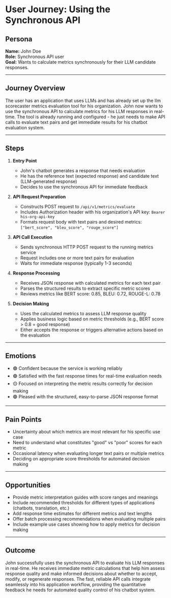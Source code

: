 # User Journey: Using the Synchronous API

## Persona

**Name:** John Doe  
**Role:** Synchronous API user  
**Goal:** Wants to calculate metrics synchronously for their LLM candidate responses.

---

## Journey Overview

The user has an application that uses LLMs and has already set up the llm scorecaster metrics evaluation tool for his organization. John now wants to use the synchronous API to calculate metrics for his LLM responses in real-time. The tool is already running and configured - he just needs to make API calls to evaluate text pairs and get immediate results for his chatbot evaluation system.

---

## Steps

1. **Entry Point**

   - John's chatbot generates a response that needs evaluation
   - He has the reference text (expected response) and candidate text (LLM-generated response)
   - Decides to use the synchronous API for immediate feedback

2. **API Request Preparation**

   - Constructs POST request to `/api/v1/metrics/evaluate`
   - Includes Authorization header with his organization's API key: `Bearer his-org-api-key`
   - Formats request body with text pairs and desired metrics: `["bert_score", "bleu_score", "rouge_score"]`

3. **API Call Execution**

   - Sends synchronous HTTP POST request to the running metrics service
   - Request includes one or more text pairs for evaluation
   - Waits for immediate response (typically 1-3 seconds)

4. **Response Processing**

   - Receives JSON response with calculated metrics for each text pair
   - Parses the structured results to extract specific metric scores
   - Reviews metrics like BERT score: 0.85, BLEU: 0.72, ROUGE-L: 0.78

5. **Decision Making**
   - Uses the calculated metrics to assess LLM response quality
   - Applies business logic based on metric thresholds (e.g., BERT score > 0.8 = good response)
   - Either accepts the response or triggers alternative actions based on the evaluation

---

## Emotions

- 🟢 Confident because the service is working reliably
- 🟢 Satisfied with the fast response times for real-time evaluation needs
- 🟡 Focused on interpreting the metric results correctly for decision making
- 🟢 Pleased with the structured, easy-to-parse JSON response format

---

## Pain Points

- Uncertainty about which metrics are most relevant for his specific use case
- Need to understand what constitutes "good" vs "poor" scores for each metric
- Occasional latency when evaluating longer text pairs or multiple metrics
- Deciding on appropriate score thresholds for automated decision making

---

## Opportunities

- Provide metric interpretation guides with score ranges and meanings
- Include recommended thresholds for different types of applications (chatbots, translation, etc.)
- Add response time estimates for different metrics and text lengths
- Offer batch processing recommendations when evaluating multiple pairs
- Include example use cases showing how to apply metrics for decision making

---

## Outcome

John successfully uses the synchronous API to evaluate his LLM responses in real-time. He receives immediate metric calculations that help him assess response quality and make informed decisions about whether to accept, modify, or regenerate responses. The fast, reliable API calls integrate seamlessly into his application workflow, providing the quantitative feedback he needs for automated quality control of his chatbot system.

